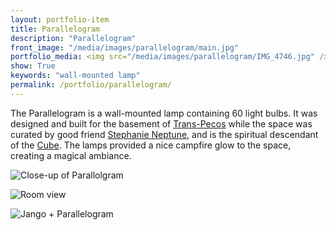 ```yaml
---
layout: portfolio-item
title: Parallelogram
description: "Parallelogram"
front_image: "/media/images/parallelogram/main.jpg"
portfolio_media: <img src="/media/images/parallelogram/IMG_4746.jpg" />
show: True
keywords: "wall-mounted lamp"
permalink: /portfolio/parallelogram/
---
```


The Parallelogram is a wall-mounted lamp containing 60 light bulbs. It was designed and built for the basement of [Trans-Pecos](https://www.thetranspecos.com/) while the space was curated by good friend [Stephanie Neptune](https://www.instagram.com/spacejamzzzz/), and is the spiritual descendant of the [Cube](/portfolio/cube/). The lamps provided a nice campfire glow to the space, creating a magical ambiance.

![Close-up of Parallolgram](/media/images/parallelogram/IMG_4739.jpg)

![Room view](/media/images/parallelogram/IMG_4770.jpg)

![Jango + Parallelogram](/media/images/parallelogram/IMG_4818.jpg)
